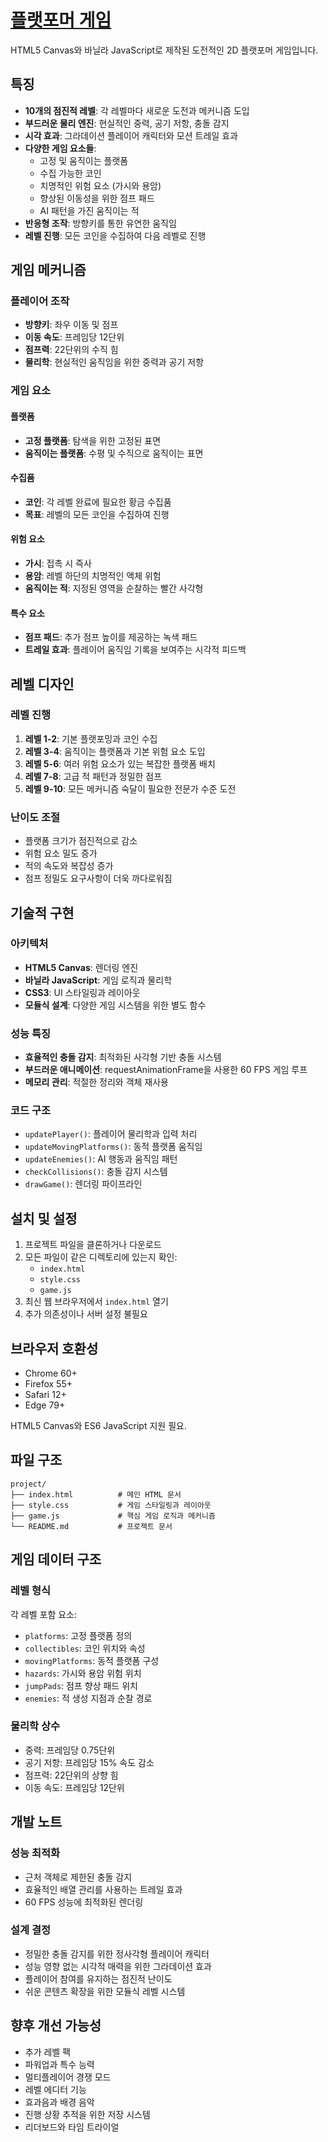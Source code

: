 # [플랫포머 게임](https://codenamex0.github.io/Conx-Platformer-Game/)

HTML5 Canvas와 바닐라 JavaScript로 제작된 도전적인 2D 플랫포머 게임입니다.

## 특징

- **10개의 점진적 레벨**: 각 레벨마다 새로운 도전과 메커니즘 도입
- **부드러운 물리 엔진**: 현실적인 중력, 공기 저항, 충돌 감지
- **시각 효과**: 그라데이션 플레이어 캐릭터와 모션 트레일 효과
- **다양한 게임 요소들**:
  - 고정 및 움직이는 플랫폼
  - 수집 가능한 코인
  - 치명적인 위험 요소 (가시와 용암)
  - 향상된 이동성을 위한 점프 패드
  - AI 패턴을 가진 움직이는 적
- **반응형 조작**: 방향키를 통한 유연한 움직임
- **레벨 진행**: 모든 코인을 수집하여 다음 레벨로 진행

## 게임 메커니즘

### 플레이어 조작
- **방향키**: 좌우 이동 및 점프
- **이동 속도**: 프레임당 12단위
- **점프력**: 22단위의 수직 힘
- **물리학**: 현실적인 움직임을 위한 중력과 공기 저항

### 게임 요소

#### 플랫폼
- **고정 플랫폼**: 탐색을 위한 고정된 표면
- **움직이는 플랫폼**: 수평 및 수직으로 움직이는 표면

#### 수집품
- **코인**: 각 레벨 완료에 필요한 황금 수집품
- **목표**: 레벨의 모든 코인을 수집하여 진행

#### 위험 요소
- **가시**: 접촉 시 즉사
- **용암**: 레벨 하단의 치명적인 액체 위험
- **움직이는 적**: 지정된 영역을 순찰하는 빨간 사각형

#### 특수 요소
- **점프 패드**: 추가 점프 높이를 제공하는 녹색 패드
- **트레일 효과**: 플레이어 움직임 기록을 보여주는 시각적 피드백

## 레벨 디자인

### 레벨 진행
1. **레벨 1-2**: 기본 플랫포밍과 코인 수집
2. **레벨 3-4**: 움직이는 플랫폼과 기본 위험 요소 도입
3. **레벨 5-6**: 여러 위험 요소가 있는 복잡한 플랫폼 배치
4. **레벨 7-8**: 고급 적 패턴과 정밀한 점프
5. **레벨 9-10**: 모든 메커니즘 숙달이 필요한 전문가 수준 도전

### 난이도 조절
- 플랫폼 크기가 점진적으로 감소
- 위험 요소 밀도 증가
- 적의 속도와 복잡성 증가
- 점프 정밀도 요구사항이 더욱 까다로워짐

## 기술적 구현

### 아키텍처
- **HTML5 Canvas**: 렌더링 엔진
- **바닐라 JavaScript**: 게임 로직과 물리학
- **CSS3**: UI 스타일링과 레이아웃
- **모듈식 설계**: 다양한 게임 시스템을 위한 별도 함수

### 성능 특징
- **효율적인 충돌 감지**: 최적화된 사각형 기반 충돌 시스템
- **부드러운 애니메이션**: requestAnimationFrame을 사용한 60 FPS 게임 루프
- **메모리 관리**: 적절한 정리와 객체 재사용

### 코드 구조
- `updatePlayer()`: 플레이어 물리학과 입력 처리
- `updateMovingPlatforms()`: 동적 플랫폼 움직임
- `updateEnemies()`: AI 행동과 움직임 패턴
- `checkCollisions()`: 충돌 감지 시스템
- `drawGame()`: 렌더링 파이프라인

## 설치 및 설정

1. 프로젝트 파일을 클론하거나 다운로드
2. 모든 파일이 같은 디렉토리에 있는지 확인:
   - `index.html`
   - `style.css`
   - `game.js`
3. 최신 웹 브라우저에서 `index.html` 열기
4. 추가 의존성이나 서버 설정 불필요

## 브라우저 호환성

- Chrome 60+
- Firefox 55+
- Safari 12+
- Edge 79+

HTML5 Canvas와 ES6 JavaScript 지원 필요.

## 파일 구조

```
project/
├── index.html          # 메인 HTML 문서
├── style.css           # 게임 스타일링과 레이아웃
├── game.js             # 핵심 게임 로직과 메커니즘
└── README.md           # 프로젝트 문서
```

## 게임 데이터 구조

### 레벨 형식
각 레벨 포함 요소:
- `platforms`: 고정 플랫폼 정의
- `collectibles`: 코인 위치와 속성
- `movingPlatforms`: 동적 플랫폼 구성
- `hazards`: 가시와 용암 위험 위치
- `jumpPads`: 점프 향상 패드 위치
- `enemies`: 적 생성 지점과 순찰 경로

### 물리학 상수
- 중력: 프레임당 0.75단위
- 공기 저항: 프레임당 15% 속도 감소
- 점프력: 22단위의 상향 힘
- 이동 속도: 프레임당 12단위

## 개발 노트

### 성능 최적화
- 근처 객체로 제한된 충돌 감지
- 효율적인 배열 관리를 사용하는 트레일 효과
- 60 FPS 성능에 최적화된 렌더링

### 설계 결정
- 정밀한 충돌 감지를 위한 정사각형 플레이어 캐릭터
- 성능 영향 없는 시각적 매력을 위한 그라데이션 효과
- 플레이어 참여를 유지하는 점진적 난이도
- 쉬운 콘텐츠 확장을 위한 모듈식 레벨 시스템

## 향후 개선 가능성

- 추가 레벨 팩
- 파워업과 특수 능력
- 멀티플레이어 경쟁 모드
- 레벨 에디터 기능
- 효과음과 배경 음악
- 진행 상황 추적을 위한 저장 시스템
- 리더보드와 타임 트라이얼
